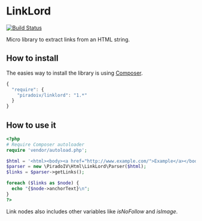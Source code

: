 LinkLord
========

[![Build Status](https://travis-ci.org/piradoiv/html-linklord.png?branch=master)](https://travis-ci.org/piradoiv/html-linklord)

Micro library to extract links from an HTML string.

How to install
--------------

The easies way to install the library is using [Composer](http://getcomposer.org/).

```javascript
{
  "require": {
    "piradoiv/linklord": "1.*"
  }
}
```

How to use it
-------------

```php
<?php
# Require Composer autoloader
require 'vendor/autoload.php';

$html = '<html><body><a href="http://www.example.com/">Example</a></body></html>';
$parser = new \PiradoIV\Html\LinkLord\Parser($html);
$links = $parser->getLinks();

foreach ($links as $node) {
  echo "{$node->anchorText}\n";
}
?>
```

Link nodes also includes other variables like _isNoFollow_ and _isImage_.